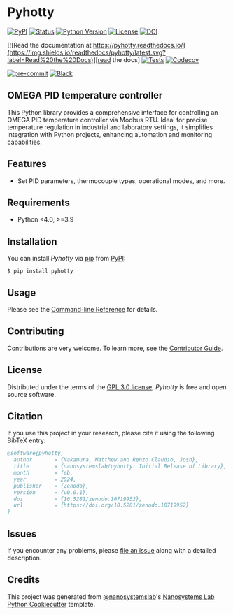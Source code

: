 # Pyhotty

[![PyPI](https://img.shields.io/pypi/v/pyhotty.svg)][pypi status]
[![Status](https://img.shields.io/pypi/status/pyhotty.svg)][pypi status]
[![Python Version](https://img.shields.io/pypi/pyversions/pyhotty)][pypi status]
[![License](https://img.shields.io/pypi/l/pyhotty)][license]
[![DOI](https://zenodo.org/badge/732227593.svg)](https://zenodo.org/doi/10.5281/zenodo.10719950)

[![Read the documentation at https://pyhotty.readthedocs.io/](https://img.shields.io/readthedocs/pyhotty/latest.svg?label=Read%20the%20Docs)][read the docs]
[![Tests](https://github.com/nanosystemslab/pyhotty/workflows/Tests/badge.svg)][tests]
[![Codecov](https://codecov.io/gh/nanosystemslab/pyhotty/branch/main/graph/badge.svg)][codecov]

[![pre-commit](https://img.shields.io/badge/pre--commit-enabled-brightgreen?logo=pre-commit&logoColor=white)][pre-commit]
[![Black](https://img.shields.io/badge/code%20style-black-000000.svg)][black]

[pypi status]: https://pypi.org/project/pyhotty/
[read the docs]: https://pyhotty.readthedocs.io/
[tests]: https://github.com/nanosystemslab/pyhotty/actions?workflow=Tests
[codecov]: https://app.codecov.io/gh/nanosystemslab/pyhotty
[pre-commit]: https://github.com/pre-commit/pre-commit
[black]: https://github.com/psf/black

## OMEGA PID temperature controller

This Python library provides a comprehensive interface for controlling an OMEGA PID temperature controller via Modbus RTU. Ideal for precise temperature regulation in industrial and laboratory settings, it simplifies integration with Python projects, enhancing automation and monitoring capabilities.

## Features

- Set PID parameters, thermocouple types, operational modes, and more.

## Requirements

- Python <4.0, >=3.9

## Installation

You can install _Pyhotty_ via [pip] from [PyPI]:

```console
$ pip install pyhotty
```

## Usage

Please see the [Command-line Reference] for details.

## Contributing

Contributions are very welcome.
To learn more, see the [Contributor Guide].

## License

Distributed under the terms of the [GPL 3.0 license][license],
_Pyhotty_ is free and open source software.

## Citation

If you use this project in your research, please cite it using the following BibTeX entry:

```bibtex
@software{pyhotty,
  author       = {Nakamura, Matthew and Renzo Claudio, Josh},
  title        = {nanosystemslab/pyhotty: Initial Release of Library},
  month        = feb,
  year         = 2024,
  publisher    = {Zenodo},
  version      = {v0.0.1},
  doi          = {10.5281/zenodo.10719952},
  url          = {https://doi.org/10.5281/zenodo.10719952}
}
```

## Issues

If you encounter any problems,
please [file an issue] along with a detailed description.

## Credits

This project was generated from [@nanosystemslab]'s [Nanosystems Lab Python Cookiecutter] template.

[@nanosystemslab]: https://github.com/nanosystemslab
[pypi]: https://pypi.org/
[Nanosystems Lab Python Cookiecutter]: https://github.com/nanosystemslab/cookiecutter-nanosystemslab
[file an issue]: https://github.com/{{cookiecutter.github_user}}/{{cookiecutter.project_name}}/issues
[pip]: https://pip.pypa.io/

<!-- github-only -->

[license]: https://github.com/nanosystemslab/pyhotty/blob/main/LICENSE
[contributor guide]: https://github.com/nanosystemslab/pyhotty/blob/main/CONTRIBUTING.md
[command-line reference]: https://pyhotty.readthedocs.io/en/latest/usage.html
